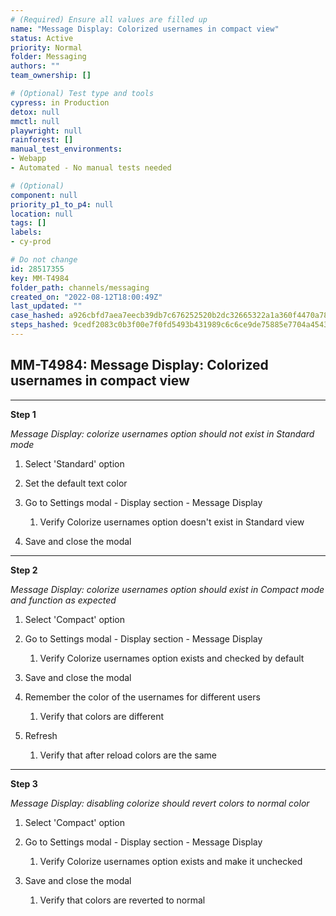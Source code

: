 ```yaml
---
# (Required) Ensure all values are filled up
name: "Message Display: Colorized usernames in compact view"
status: Active
priority: Normal
folder: Messaging
authors: ""
team_ownership: []

# (Optional) Test type and tools
cypress: in Production
detox: null
mmctl: null
playwright: null
rainforest: []
manual_test_environments: 
- Webapp
- Automated - No manual tests needed

# (Optional)
component: null
priority_p1_to_p4: null
location: null
tags: []
labels: 
- cy-prod

# Do not change
id: 28517355
key: MM-T4984
folder_path: channels/messaging
created_on: "2022-08-12T18:00:49Z"
last_updated: ""
case_hashed: a926cbfd7aea7eecb39db7c676252520b2dc32665322a1a360f4470a7812eb6bfe2aec08c3be8d3af6575180dbc921f2
steps_hashed: 9cedf2083c0b3f00e7f0fd5493b431989c6c6ce9de75885e7704a4543e0dcb7f95253bd07fd7e7241b880fdee5f0d9a4
---
```


## MM-T4984: Message Display: Colorized usernames in compact view

---

**Step 1**

_Message Display: colorize usernames option should not exist in Standard mode_

1. Select 'Standard' option

2. Set the default text color

3. Go to Settings modal - Display section - Message Display

   1. Verify Colorize usernames option doesn't exist in Standard view

4. Save and close the modal

---

**Step 2**

_Message Display: colorize usernames option should exist in Compact mode and function as expected_

1. Select 'Compact' option

2. Go to Settings modal - Display section - Message Display

   1. Verify Colorize usernames option exists and checked by default

3. Save and close the modal

4. Remember the color of the usernames for different users

   1. Verify that colors are different 

5. Refresh

   1. Verify that after reload colors are the same

---

**Step 3**

_Message Display: disabling colorize should revert colors to normal color_

1. Select 'Compact' option

2. Go to Settings modal - Display section - Message Display

   1. Verify Colorize usernames option exists and make it unchecked

3. Save and close the modal

   1. Verify that colors are reverted to normal
